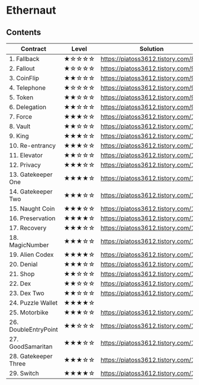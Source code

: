 # Ethernaut

## Contents

| Contract             | Level | Solution                            |
| -------------------- | ----- | ----------------------------------- |
| 1. Fallback          | ★☆☆☆☆ | https://piatoss3612.tistory.com/89  |
| 2. Fallout           | ★☆☆☆☆ | https://piatoss3612.tistory.com/90  |
| 3. CoinFlip          | ★★☆☆☆ | https://piatoss3612.tistory.com/91  |
| 4. Telephone         | ★☆☆☆☆ | https://piatoss3612.tistory.com/93  |
| 5. Token             | ★★☆☆☆ | https://piatoss3612.tistory.com/98  |
| 6. Delegation        | ★★☆☆☆ | https://piatoss3612.tistory.com/99  |
| 7. Force             | ★★★☆☆ | https://piatoss3612.tistory.com/100 |
| 8. Vault             | ★★☆☆☆ | https://piatoss3612.tistory.com/102 |
| 9. King              | ★★★☆☆ | https://piatoss3612.tistory.com/104 |
| 10. Re-entrancy      | ★★★☆☆ | https://piatoss3612.tistory.com/106 |
| 11. Elevator         | ★★☆☆☆ | https://piatoss3612.tistory.com/107 |
| 12. Privacy          | ★★★☆☆ | https://piatoss3612.tistory.com/108 |
| 13. Gatekeeper One   | ★★★★☆ | https://piatoss3612.tistory.com/109 |
| 14. Gatekeeper Two   | ★★★☆☆ | https://piatoss3612.tistory.com/111 |
| 15. Naught Coin      | ★★★☆☆ | https://piatoss3612.tistory.com/112 |
| 16. Preservation     | ★★★★☆ | https://piatoss3612.tistory.com/113 |
| 17. Recovery         | ★★★☆☆ | https://piatoss3612.tistory.com/114 |
| 18. MagicNumber      | ★★★☆☆ | https://piatoss3612.tistory.com/131 |
| 19. Alien Codex      | ★★★★☆ | https://piatoss3612.tistory.com/115 |
| 20. Denial           | ★★★☆☆ | https://piatoss3612.tistory.com/116 |
| 21. Shop             | ★★☆☆☆ | https://piatoss3612.tistory.com/117 |
| 22. Dex              | ★★☆☆☆ | https://piatoss3612.tistory.com/121 |
| 23. Dex Two          | ★★☆☆☆ | https://piatoss3612.tistory.com/122 |
| 24. Puzzle Wallet    | ★★★★☆ |                                     |
| 25. Motorbike        | ★★★☆☆ | https://piatoss3612.tistory.com/138 |
| 26. DoubleEntryPoint | ★★☆☆☆ | https://piatoss3612.tistory.com/140 |
| 27. GoodSamaritan    | ★★★☆☆ | https://piatoss3612.tistory.com/123 |
| 28. Gatekeeper Three | ★★★☆☆ | https://piatoss3612.tistory.com/124 |
| 29. Switch           | ★★★★☆ | https://piatoss3612.tistory.com/127 |
